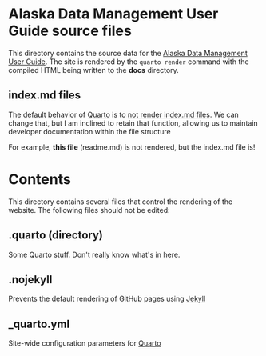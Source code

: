 # Alaska Data Management User Guide source files

This directory contains the source data for the [Alaska Data Management User Guide](https://hmaier-fws.github.io/ak-dm-userguide). The site is rendered by the `quarto render` command with the compiled HTML being written to the **docs** directory.

## index.md files

The default behavior of [Quarto](https://quarto.org) is to [not render index.md files](https://quarto.org/docs/websites/#render-targets). We can change that, but I am inclined to retain that function, allowing us to maintain developer documentation within the file structure

For example, **this file** (readme.md) is not rendered, but the index.md file is!

# Contents

This directory contains several files that control the rendering of the website. The following files should not be edited:

## .quarto (directory)

Some Quarto stuff. Don't really know what's in here.

## .nojekyll

Prevents the default rendering of GitHub pages using [Jekyll](https://jekyllrb.com/)

## _quarto.yml

Site-wide configuration parameters for [Quarto](https://quarto.org)

